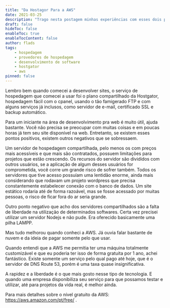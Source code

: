 ```yaml
---
title: "Da Hostagor Para a AWS"
date: 2021-03-25
description: "Trago nesta postagem minhas experiências com esses dois provedores de hospedagem e porquê prefiro o último."
draft: false
hideToc: false
enableToc: true
enableTocContent: false
author: flads
tags:
    - hospedagem
    - provedores de hospedagem
    - desenvolvimento de software
    - hostgator
    - aws
pinned: false
---
```


Lembro bem quando comecei a desenvolver sites, o serviço de hospedagem que comecei a usar foi o plano compartilhado da Hostgator, hospedagem fácil com o cpanel, usando o tão famigerado FTP e com alguns serviços já inclusos, como servidor de e-mail, certificado SSL e backup automático.

Para um iniciante na área de desenvolvimento pra web é muito útil, ajuda bastante. Você não precisa se preocupar com muitas coisas e em poucas horas já tem seu site disponível na web. Entretanto, se existem esses pontos positivos, existem outros negativos que se sobressaem.

Um servidor de hospedagem compartilhada, pelo menos os com preços mais acessíveis e que mais são contratados, possuem limitações para projetos que estão crescendo. Os recursos do servidor são divididos com outros usuários, se a aplicação de algum desses usuários for comprometida, você corre um grande risco de sofrer também. Todos os servidores que tive acesso possuíam uma lentidão enorme, ainda mais considerando que rodavam um projeto wordpress que precisa constantemente estabelecer conexão com o banco de dados. Um site estático rodaria até de forma razoável, mas se fosse acessado por muitas pessoas, o risco de ficar fora do ar seria grande.

Outro ponto negativo que acho dos servidores compartilhados são a falta de liberdade na utilização de determinados softwares. Certa vez precisei utilizar um servidor Nodejs e não pude. Era oferecido basicamente uma pilha LAMPP.

Mas tudo melhorou quando conheci a AWS. Já ouvia falar bastante de nuvem e da ideia de pagar somente pelo que usar.

Quando entendi que a AWS me permitia ter uma máquina totalmente customizável e que eu poderia ter isso de forma gratuita por 1 ano, achei fantástico. Existe somente um serviço pelo qual pago até hoje, que é o servidor de DNS Route 53, porém é uma taxa quase insignificativa.

A rapidez e a liberdade é o que mais gosto nesse tipo de tecnologia. E quando uma empresa disponibiliza seu serviço para que possamos testar e utilizar, até para projetos da vida real, é melhor ainda.

Para mais detalhes sobre o nível gratuito da AWS: https://aws.amazon.com/pt/free/ .
